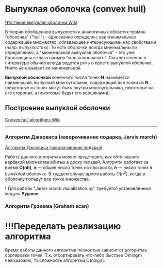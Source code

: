 # Выпуклая оболочка (convex hull)
[Что такое выпуклая оболочка Wiki](https://ru.wikipedia.org/wiki/Выпуклая_оболочка)

В теории обобщенной выпуклости и аналогичных областях термин "оболочка" ("hull") - однозначно определен, как минимальное содержащее множество, обладающее интересующими нас свойствами (напр. выпуклостью). То есть оболочки всегда минимальны по определению, а "минимальная выпуклая оболочка" - это уже бросающися в глаза пример "масла масляного". Соответственно в литературе обычно всегда ведется речь о просто выпуклой оболочке. Никто не называет ее минимальной.

**Выпуклой оболочкой** конечного числа точек **N** называется наименьший, выпуклый многоугольник, содержащий все точки из **N** (некоторые из точек могут быть внутри многоугольника, некоторые на его сторонах, а некоторые будут его вершинами).

## Построение выпуклой оболочки
[Convex hull algorithms Wiki](https://en.wikipedia.org/wiki/Convex_hull_algorithms)

---

### Алгоритм Джарвиса (заворачивание подарка, Jarvis march)
[Алгоритм Джарвиса (заворачивание подарка)](https://gospodaretsva.com/urok-35-postroenie-vypukloj-obolochki.html)

Работу данного алгоритма можно представить как обтягивание верёвкой множества вбитых в доску гвоздей. Алгоритм работает за время **O(nh)**, **n** — общее число точек на плоскости, **ℎ** — число точек в выпуклой оболочке. В худшем случае время работы $O(n^2)$, когда в оболочку попадут все точки множества.

! Для работы "Jarvis march visualization.py" требуется установленный модуль **Pygame**.

### Алгоритм Грэхема (Graham scan)

# !!!Переделать реализацию алгоритма



Время работы данного алгоритма полностью зависит от алгоритма сортировки точек. Т.к. отсортировать что-либо быстрее O(nlogn) невозможно, то сложность алгоритма O(nlogn).

